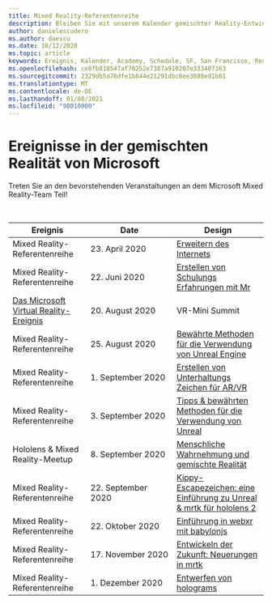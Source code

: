 ```yaml
---
title: Mixed Reality-Referentenreihe
description: Bleiben Sie mit unserem Kalender gemischter Reality-Entwickler Ereignisse beim Reaktor in San Francisco auf dem neuesten Stand.
author: danielescudero
ms.author: daescu
ms.date: 10/12/2020
ms.topic: article
keywords: Ereignis, Kalender, Academy, Schedule, SF, San Francisco, Reaktor
ms.openlocfilehash: ce0fb818547af70252e7387a910207e333407363
ms.sourcegitcommit: 2329db5a76dfe1b844e21291dbc8ee3888ed1b81
ms.translationtype: MT
ms.contentlocale: de-DE
ms.lasthandoff: 01/08/2021
ms.locfileid: "98010000"
---
```

# <a name="microsoft-mixed-reality-events"></a>Ereignisse in der gemischten Realität von Microsoft

Treten Sie an den bevorstehenden Veranstaltungen an dem Microsoft Mixed Reality-Team Teil!

<br>

|Ereignis|Date|Design|
|-------------|-------------|-----|
| Mixed Reality-Referentenreihe|23. April 2020|[Erweitern des Internets](https://channel9.msdn.com/Shows/Docs-Mixed-Reality/Augmenting-WebXR-Standards)|
| Mixed Reality-Referentenreihe|22. Juni 2020|[Erstellen von Schulungs Erfahrungen mit Mr](https://channel9.msdn.com/Shows/Docs-Mixed-Reality/Educational-Experiences-in-MR)|
| [Das Microsoft Virtual Reality-Ereignis](https://www.meetup.com/hololens-mr/events/272364822/)|20. August 2020|VR-Mini Summit|
| Mixed Reality-Referentenreihe|25. August 2020|[Bewährte Methoden für die Verwendung von Unreal Engine](https://channel9.msdn.com/Shows/Docs-Mixed-Reality/Tips-and-Best-Practices-for-using-UE4-in-MR)|
| Mixed Reality-Referentenreihe|1. September 2020|[Erstellen von Unterhaltungs Zeichen für AR/VR](https://channel9.msdn.com/Shows/Docs-Mixed-Reality/Creating-Entertaining-Characters-for-Mixed-Reality)|
| Mixed Reality-Referentenreihe|3. September 2020|[Tipps & bewährten Methoden für die Verwendung von Unreal](https://channel9.msdn.com/Shows/Docs-Mixed-Reality/Tips-and-Best-Practices-for-using-UE4-in-MR)|
| Hololens & Mixed Reality-Meetup|8\. September 2020|[Menschliche Wahrnehmung und gemischte Realität](https://channel9.msdn.com/Shows/Docs-Mixed-Reality/Human-Perception-and-Mixed-Reality)|
| Mixed Reality-Referentenreihe|22. September 2020|[Kippy-Escapezeichen: eine Einführung zu Unreal & mrtk für hololens 2]()|
| Mixed Reality-Referentenreihe|22. Oktober 2020|[Einführung in webxr mit babylonjs](https://channel9.msdn.com/Shows/Docs-Mixed-Reality/Adding-Augmented-Reality-to-your-Typescript-Project)|
| Mixed Reality-Referentenreihe|17. November 2020|[Entwickeln der Zukunft: Neuerungen in mrtk](https://channel9.msdn.com/Shows/Docs-Mixed-Reality/Building-the-Future-Whats-New-in-the-Mixed-Reality-Toolkit)|
| Mixed Reality-Referentenreihe|1\. Dezember 2020|[Entwerfen von holograms]()|